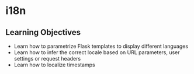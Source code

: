 # i18n
## Learning Objectives

- Learn how to parametrize Flask templates to display different languages<br>
- Learn how to infer the correct locale based on URL parameters, user settings or request headers<br>
- Learn how to localize timestamps<br>
